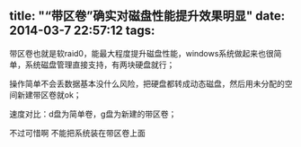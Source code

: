title: "“带区卷”确实对磁盘性能提升效果明显"
date: 2014-03-7 22:57:12
tags:
---
带区卷也就是软raid0，能最大程度提升磁盘性能，windows系统做起来也很简单，系统磁盘管理直接支持，有两块硬盘就行；

操作简单不会丢数据基本没什么风险，把硬盘都转成动态磁盘，然后用未分配的空间新建带区卷就ok；

速度对比：d盘为简单卷，g盘为新建的带区卷；

不过可惜啊 不能把系统装在带区卷上面